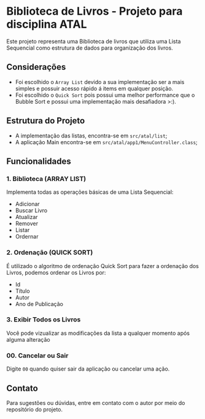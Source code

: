 # Biblioteca de Livros - Projeto para disciplina ATAL

Este projeto representa uma Biblioteca de livros que utiliza uma Lista Sequencial como estrutura de dados para organização dos livros.

## Considerações

- Foi escolhido o `Array List` devido a sua implementação ser a mais simples e possuir acesso rápido á items em qualquer posição.
- Foi escolhido o `Quick Sort` pois possui uma melhor performance que o Bubble Sort e possui uma implementação mais desafiadora >:).

## Estrutura do Projeto

- A implementação das listas, encontra-se em `src/atal/list`;
- A aplicação Main encontra-se em `src/atal/app1/MenuController.class`;

## Funcionalidades

### 1. Biblioteca (ARRAY LIST)

Implementa todas as operações básicas de uma Lista Sequencial:
- Adicionar
- Buscar Livro
- Atualizar 
- Remover
- Listar
- Ordernar

### 2. Ordenação (QUICK SORT)

É utilizado o algoritmo de ordenação Quick Sort para fazer a ordenação dos Livros, podemos ordenar os Livros por:
- Id
- Título
- Autor
- Ano de Publicação

### 3. Exibir Todos os Livros

Você pode vizualizar as modificações da lista a qualquer momento após alguma alteração

### 00. Cancelar ou Sair

Digite `00` quando quiser sair da aplicação ou cancelar uma ação.

## Contato

Para sugestões ou dúvidas, entre em contato com o autor por meio do repositório do projeto.
